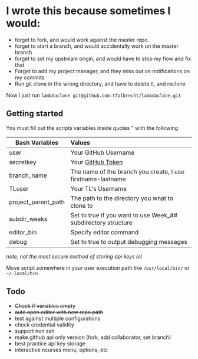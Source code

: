 # I wrote this because sometimes I would:

* forget to fork, and would work against the master repo.
* forget to start a branch, and would accidentally work on the master branch
* forget to set my upstream origin, and would have to stop my flow and fix that
* Forget to add my project manager, and they miss out on notifications on my commits
* Run git clone in the wrong directory, and have to delete it, and reclone 

Now I just run `lambdaclone git@github.com:tfolbrecht/lambdaclone.git`

## Getting started

You must fill out the scripts variables inside quotes " with the following


| Bash Variables | Values |
| ----- | :-----|
| user                  | Your GitHub Username |
| secretkey             | Your [GitHub Token](https://github.com/settings/tokens)|
| branch_name           | The name of the branch you create, I use firstname-lastname |
| TLuser                | Your TL's Username |
| project_parent_path   | The path to the directory you wnat to clone to |
| subdir_weeks          | Set to true if you want to use Week_## subdirectory structure |
| editor_bin            | Specify editor command |
| debug                 | Set to true to output debugging messages |

*note,* *not the most secure method of storing api keys lol*

Move script somewhere in your user execution path like `/usr/local/bin/` or `~/.local/bin`

## Todo

- ~~Check if variables empty~~
- ~~auto open editor with new repo path~~
- test against multiple configurations
- check credential validity
- support non ssh
- make github api only version (fork, add collaborator, set branch)
- best practice api key storage
- interactive ncurses menu, options, etc
